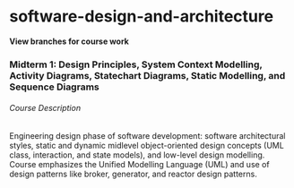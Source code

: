 # software-design-and-architecture

**View branches for course work**

### Midterm 1: Design Principles, System Context Modelling, Activity Diagrams, Statechart Diagrams, Static Modelling, and Sequence Diagrams

###### Course Description
Engineering design phase of software development: software architectural styles, static and dynamic midlevel object-oriented
design concepts (UML class, interaction, and state models), and low-level design modelling. Course emphasizes the Unified
Modelling Language (UML) and use of design patterns like broker, generator, and reactor design patterns.
